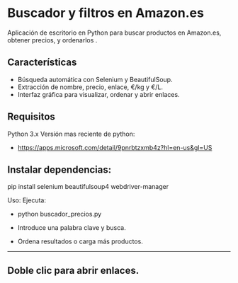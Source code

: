 # Buscador y filtros en Amazon.es
Aplicación de escritorio en Python para buscar productos en Amazon.es, obtener precios, y ordenarlos .

## Características

- Búsqueda automática con Selenium y BeautifulSoup.
- Extracción de nombre, precio, enlace, €/kg y €/L.
- Interfaz gráfica para visualizar, ordenar y abrir enlaces.

## Requisitos
Python 3.x
Versión mas reciente de python: 
-  https://apps.microsoft.com/detail/9pnrbtzxmb4z?hl=en-us&gl=US

## Instalar dependencias:

pip install selenium beautifulsoup4 webdriver-manager

Uso: Ejecuta:
- python buscador_precios.py

- Introduce una palabra clave y busca.

- Ordena resultados o carga más productos.

---
Doble clic para abrir enlaces.
--- 